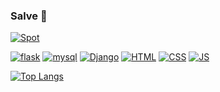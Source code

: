 ### Salve 👋


[![Spot](https://img.shields.io/badge/Spotify-1ED760?&style=for-the-badge&logo=spotify&logoColor=white)](https://open.spotify.com/playlist/1By4zrDI9PcuUaPVlE7ZmU?si=WWJXnLS4QF6nyahYACj7LA&nd=1)

[![flask](https://img.shields.io/badge/Flask-000000?style=for-the-badge&logo=flask&logoColor=white)]()
[![mysql](https://img.shields.io/badge/MySQL-00000F?style=for-the-badge&logo=mysql&logoColor=white)]()
[![Django](https://img.shields.io/badge/Django-092E20?style=for-the-badge&logo=django&logoColor=white)]()
[![HTML](https://img.shields.io/badge/HTML5-E34F26?style=for-the-badge&logo=html5&logoColor=white)]()
[![CSS](https://img.shields.io/badge/CSS3-1572B6?style=for-the-badge&logo=css3&logoColor=white)]()
[![JS](https://img.shields.io/badge/JavaScript-323330?style=for-the-badge&logo=javascript&logoColor=F7DF1E)]()



[![Top Langs](https://github-readme-stats.vercel.app/api/top-langs/?username=DavidDanielDS&layout=compact)](https://github.com/DavidDanielDS/github-readme-stats)


<!--
**DavidDanielDS/DavidDanielDS** is a ✨ _special_ ✨ repository because its `README.md` (this file) appears on your GitHub profile.

Here are some ideas to get you started:

- 🔭 I’m currently working on ...
- 🌱 I’m currently learning ...
- 👯 I’m looking to collaborate on ...
- 🤔 I’m looking for help with ...
- 💬 Ask me about ...
- 📫 How to reach me: ...
- 😄 Pronouns: ...
- ⚡ Fun fact: ...
-->
